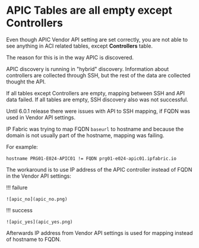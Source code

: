 # APIC Tables are all empty except Controllers

Even though APIC Vendor API setting are set correctly, you are not able to see anything in ACI related tables, except **Controllers** table.

The reason for this is in the way APIC is discovered.

APIC discovery is running in "hybrid" discovery. Information about controllers are collected through SSH, but the rest of the data are collected thought the API.

If all tables except Controllers are empty, mapping between SSH and API data failed. If all tables are empty, SSH discovery also was not successful.

Until 6.0.1 release there were issues with API to SSH mapping, if FQDN was used in Vendor API settings.

IP Fabric was trying to map FQDN `baseurl` to hostname and because the domain is not usually part of the hostname, mapping was failing.

For example:

```
hostname PRG01-E024-APIC01 != FQDN prg01-e024-apic01.ipfabric.io
```

The workaround is to use IP address of the APIC controller instead of FQDN in the Vendor API settings:

!!! failure

    ![apic_no](apic_no.png)

!!! success

    ![apic_yes](apic_yes.png)

Afterwards IP address from Vendor API settings is used for mapping instead of hostname to FQDN.
